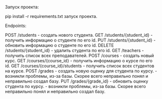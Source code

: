 Запуск проекта:

pip install -r requirements.txt
запуск проекта.

Endpoints: 

POST /students - создать нового студента.
GET /students/{student_id} - получить информацию о студенте по его id.
PUT /students/{student_id} - обновить информацию о студенте по его id.
DELETE /students/{student_id} - удалить студента по его id.
GET /teachers - получить список всех преподавателей.
POST /courses - создать новый курс.
GET /courses/{course_id} - получить информацию о курсе по его id.
GET /courses/{course_id}/students - получить список всех студентов на курсе.
POST /grades - создать новую оценку для студента по курсу. - возникли проблемы, из-за базы. Скорее всего неправильно понял и неправильно создал базу.
PUT /grades/{grade_id} - обновить оценку студента по курсу. - возникли проблемы, из-за базы. Скорее всего неправильно понял и неправильно создал базу.
